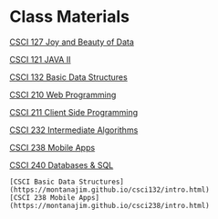 # Class Materials

[CSCI 127 Joy and Beauty of Data](https://montanajim.github.io/csci127/intro.html)

[CSCI 121 JAVA II](https://montanajim.github.io/csci121/intro.html)

[CSCI 132 Basic Data Structures](https://montanajim.github.io/csci132/intro.html)

[CSCI 210 Web Programming](https://montanajim.github.io/CSCI210/intro.html)

[CSCI 211 Client Side Programming](https://montanajim.github.io/CSCI211/)

[CSCI 232 Intermediate Algorithms](https://montanajim.github.io/CSCI232/intro.html)

[CSCI 238 Mobile Apps](https://montanajim.github.io/csci238/intro.html)

[CSCI 240 Databases & SQL](https://montanajim.github.io/csci240/intro.html)



```{tableofcontents}
[CSCI Basic Data Structures](https://montanajim.github.io/csci132/intro.html)
[CSCI 238 Mobile Apps](https://montanajim.github.io/csci238/intro.html)
```





